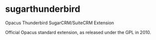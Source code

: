 sugarthunderbird
================

Opacus Thunderbird SugarCRM/SuiteCRM Extension

Official Opacus standard extension, as released under the GPL in 2010.
